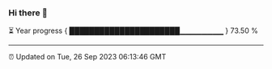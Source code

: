 ### Hi there 👋

⏳ Year progress { ██████████████████████▁▁▁▁▁▁▁▁ } 73.50 %

---

⏰ Updated on Tue, 26 Sep 2023 06:13:46 GMT
